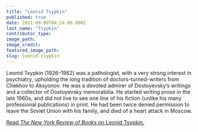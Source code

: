 ```yaml
---
title: "Leonid Tsypkin"
published: true
date: 2011-09-08T04:24:00.000Z
last_name: "Tsypkin"
contributor_type:
image_path:
image_credit:
featured_image_path:
slug: leonid-tsypkin
---
```


Leonid Tsypkin (1926–1982) was a pathologist, with a very strong interest in psychiatry, upholding the long tradition of doctors-turned-writers from Chekhov to Aksyonov. He was a devoted admirer of Dostoyevsky’s writings and a collector of Dostoyevsky memorabilia. He started writing prose in the late 1960s, and did not live to see one line of his fiction (unlike his many professional publications) in print. He had been twice denied permission to leave the Soviet Union with his family, and died of a heart attack in Moscow.

[Read _The New York Review of Books_ on Leonid Tsypkin.](http://www.nybooks.com/articles/archives/2013/dec/05/triumph-underground-man/?pagination=false)

